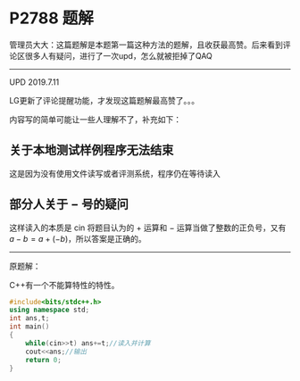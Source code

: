 # P2788 题解

管理员大大：这篇题解是本题第一篇这种方法的题解，且收获最高赞。后来看到评论区很多人有疑问，进行了一次upd，怎么就被拒掉了QAQ

---

UPD 2019.7.11

LG更新了评论提醒功能，才发现这篇题解最高赞了。。。

内容写的简单可能让一些人理解不了，补充如下：

## 关于本地测试样例程序无法结束

这是因为没有使用文件读写或者评测系统，程序仍在等待读入
 
## 部分人关于 $-$ 号的疑问

这样读入的本质是 cin 将题目认为的 $+$ 运算和 $-$ 运算当做了整数的正负号，又有 $a-b=a+(-b)$，所以答案是正确的。


---

原题解：

C++有一个不能算特性的特性。

```cpp
#include<bits/stdc++.h>
using namespace std;
int ans,t;
int main()
{
    while(cin>>t) ans+=t;//读入并计算
    cout<<ans;//输出
    return 0;
}
```